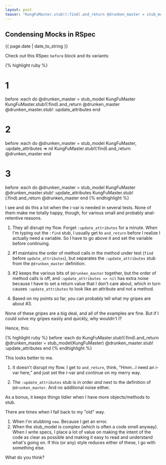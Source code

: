 ```yaml
---
layout: post
teaser: "KungFuMaster.stub!(:find).and_return @drunken_master = stub_model(KungFuMaster)"
---
```


## Condensing Mocks in RSpec ##

<p class="meta">{{ page.date | date_to_string }}</p>

Check out this RSpec `before` block and its variants:

{% highlight ruby %}
# 1
before :each do
  @drunken_master = stub_model KungFuMaster
  KungFuMaster.stub!(:find).and_return @drunken_master
  @drunken_master.stub! :update_attributes
end

# 2
before :each do
  @drunken_master = stub_model KungFuMaster, :update_attributes => nil
  KungFuMaster.stub!(:find).and_return @drunken_master
end

# 3
before :each do
  @drunken_master = stub_model KungFuMaster
  @drunken_master.stub! :update_attributes
  KungFuMaster.stub!(:find).and_return @drunken_master
end
{% endhighlight %}

I see and do this a lot when the i-var is needed in several tests. None of them make me totally happy, though, for various small and probably anal-retentive reasons.

1. They all disrupt my flow. Forget `:update_attributes` for a minute. When I'm typing out the `:find` stub, I usually get to `and_return` before I realize I actually need a variable. So I have to go above it and set the variable before continuing.

2. \#1 maintains the order of method calls in the method under test (`find` before `update_attributes`), but separates the `:update_attributes` stub from the `@drunken_master` definition.

3. \#2 keeps the various bits of `@drunken_master` together, but the order of method calls is off, and `:update_attributes => nil` has extra noise because I have to set a return value that I don't care about, which in turn causes `:update_attributes` to look like an attribute and not a method.

4. Based on my points so far, you can probably tell what my gripes are about \#3.

None of these gripes are a big deal, and all of the examples are fine. But if I could solve my gripes easily and quickly, why wouldn't I?

Hence, this:

{% highlight ruby %}
before :each do
  KungFuMaster.stub!(:find).and_return @drunken_master = stub_model(KungFuMaster)
  @drunken_master.stub! :update_attributes
end
{% endhighlight %}

This looks better to me.

1. It doesn't disrupt my flow. I get to `and_return`, think, "Hmm...I need an i-var here," and just set the i-var and continue on my merry way.

2. The `:update_attributes` stub is in order _and_ next to the definition of `@drunken_master`. And no additional noise either.

As a bonus, it keeps things tidier when I have more objects/methods to stub.

There are times when I fall back to my "old" way.

1. When I'm stubbing `new`. Because I get an error.
2. When the stub_model is complex (which is often a code smell anyway). When I write specs, I place a lot of value on making the intent of the code as clear as possible and making it easy to read and understand what's going on. If this (or any) style reduces either of these, I go with something else.

What do you think?